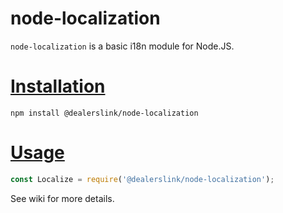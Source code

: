 # node-localization

`node-localization` is a basic i18n module for Node.JS.

# [Installation](#installation)
<a name="installation"></a>

```shell
npm install @dealerslink/node-localization
```

# [Usage](#usage)
<a name="usage"></a>

```js
const Localize = require('@dealerslink/node-localization');
```

See wiki for more details.
